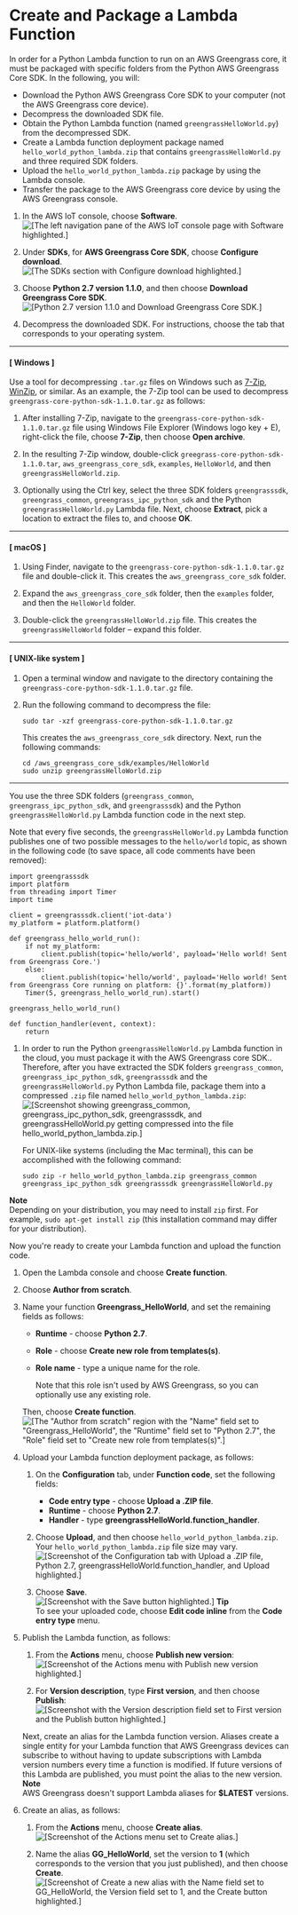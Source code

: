 # Create and Package a Lambda Function<a name="create-lambda"></a>

In order for a Python Lambda function to run on an AWS Greengrass core, it must be packaged with specific folders from the Python AWS Greengrass Core SDK\. In the following, you will:
+ Download the Python AWS Greengrass Core SDK to your computer \(not the AWS Greengrass core device\)\.
+ Decompress the downloaded SDK file\.
+ Obtain the Python Lambda function \(named `greengrassHelloWorld.py`\) from the decompressed SDK\.
+ Create a Lambda function deployment package named `hello_world_python_lambda.zip` that contains `greengrassHelloWorld.py` and three required SDK folders\.
+ Upload the `hello_world_python_lambda.zip` package by using the Lambda console\. 
+ Transfer the package to the AWS Greengrass core device by using the AWS Greengrass console\.

1. In the AWS IoT console, choose **Software**\.  
![\[The left navigation pane of the AWS IoT console page with Software highlighted.\]](http://docs.aws.amazon.com/greengrass/latest/developerguide/images/console-iot-software.png)

1. Under **SDKs**, for **AWS Greengrass Core SDK**, choose **Configure download**\.  
![\[The SDKs section with Configure download highlighted.\]](http://docs.aws.amazon.com/greengrass/latest/developerguide/images/console-software-ggc-sdk.png)

1. Choose **Python 2\.7 version 1\.1\.0**, and then choose **Download Greengrass Core SDK**\.  
![\[Python 2.7 version 1.1.0 and Download Greengrass Core SDK.\]](http://docs.aws.amazon.com/greengrass/latest/developerguide/images/gg-get-started-016.png)

1. Decompress the downloaded SDK\. For instructions, choose the tab that corresponds to your operating system\.

------
#### [ Windows ]

   Use a tool for decompressing `.tar.gz` files on Windows such as [7\-Zip](http://www.7-zip.org/), [WinZip](http://www.winzip.com/), or similar\. As an example, the 7\-Zip tool can be used to decompress `greengrass-core-python-sdk-1.1.0.tar.gz` as follows:

   1. After installing 7\-Zip, navigate to the `greengrass-core-python-sdk-1.1.0.tar.gz` file using Windows File Explorer \(Windows logo key \+ E\), right\-click the file, choose **7\-Zip**, then choose **Open archive**\.

   1. In the resulting 7\-Zip window, double\-click `greegrass-core-python-sdk-1.1.0.tar`, `aws_greengrass_core_sdk`, `examples`, `HelloWorld`, and then `greengrassHelloWorld.zip`\.

   1. Optionally using the Ctrl key, select the three SDK folders `greengrasssdk`, `greengrass_common`, `greengrass_ipc_python_sdk` and the Python `greengrassHelloWorld.py` Lambda file\. Next, choose **Extract**, pick a location to extract the files to, and choose **OK**\.

------
#### [ macOS ]

   1. Using Finder, navigate to the `greengrass-core-python-sdk-1.1.0.tar.gz` file and double\-click it\. This creates the `aws_greengrass_core_sdk` folder\.

   1. Expand the `aws_greengrass_core_sdk` folder, then the `examples` folder, and then the `HelloWorld` folder\.

   1. Double\-click the `greengrassHelloWorld.zip` file\. This creates the `greengrassHelloWorld` folder – expand this folder\.

------
#### [ UNIX\-like system ]

   1. Open a terminal window and navigate to the directory containing the `greengrass-core-python-sdk-1.1.0.tar.gz` file\.

   1. Run the following command to decompress the file:

      ```
      sudo tar -xzf greengrass-core-python-sdk-1.1.0.tar.gz
      ```

      This creates the `aws_greengrass_core_sdk` directory\. Next, run the following commands:

      ```
      cd /aws_greengrass_core_sdk/examples/HelloWorld
      sudo unzip greengrassHelloWorld.zip
      ```

------

   You use the three SDK folders \(`greengrass_common`, `greengrass_ipc_python_sdk`, and `greengrasssdk`\) and the Python `greengrassHelloWorld.py` Lambda function code in the next step\.

   Note that every five seconds, the `greengrassHelloWorld.py` Lambda function publishes one of two possible messages to the `hello/world` topic, as shown in the following code \(to save space, all code comments have been removed\):

   ```
   import greengrasssdk
   import platform
   from threading import Timer
   import time
   
   client = greengrasssdk.client('iot-data')
   my_platform = platform.platform()
   
   def greengrass_hello_world_run():
       if not my_platform:
           client.publish(topic='hello/world', payload='Hello world! Sent from Greengrass Core.')
       else:
           client.publish(topic='hello/world', payload='Hello world! Sent from Greengrass Core running on platform: {}'.format(my_platform))
       Timer(5, greengrass_hello_world_run).start()
   
   greengrass_hello_world_run()
   
   def function_handler(event, context):
       return
   ```

1. In order to run the Python `greengrassHelloWorld.py` Lambda function in the cloud, you must package it with the AWS Greengrass core SDK\.\. Therefore, after you have extracted the SDK folders `greengrass_common`, `greengrass_ipc_python_sdk`, `greengrasssdk` and the `greengrassHelloWorld.py` Python Lambda file, package them into a compressed `.zip` file named `hello_world_python_lambda.zip`:   
![\[Screenshot showing greengrass_common, greengrass_ipc_python_sdk, greengrasssdk, and greengrassHelloWorld.py getting compressed into the file hello_world_python_lambda.zip.\]](http://docs.aws.amazon.com/greengrass/latest/developerguide/images/gg-get-started-019.png)

   For UNIX\-like systems \(including the Mac terminal\), this can be accomplished with the following command:

   ```
   sudo zip -r hello_world_python_lambda.zip greengrass_common greengrass_ipc_python_sdk greengrasssdk greengrassHelloWorld.py
   ```
**Note**  
Depending on your distribution, you may need to install `zip` first\. For example, `sudo apt-get install zip` \(this installation command may differ for your distribution\)\.

   Now you're ready to create your Lambda function and upload the function code\.

1. Open the Lambda console and choose **Create function**\.

1. Choose **Author from scratch**\.

1. Name your function **Greengrass\_HelloWorld**, and set the remaining fields as follows:
   + **Runtime** \- choose **Python 2\.7**\.
   + **Role** \- choose **Create new role from templates\(s\)**\.
   + **Role name** \- type a unique name for the role\.

     Note that this role isn't used by AWS Greengrass, so you can optionally use any existing role\.

   Then, choose **Create function**\.  
![\[The "Author from scratch" region with the "Name" field set to "Greengrass_HelloWorld", the "Runtime" field set to "Python 2.7", the "Role" field set to "Create new role from templates(s)".\]](http://docs.aws.amazon.com/greengrass/latest/developerguide/images/gg-get-started-023.png)

1. Upload your Lambda function deployment package, as follows:

   1. On the **Configuration** tab, under **Function code**, set the following fields:
      + **Code entry type** \- choose **Upload a \.ZIP file**\.
      + **Runtime** \- choose **Python 2\.7**\.
      + **Handler** \- type **greengrassHelloWorld\.function\_handler**\.

   1. Choose **Upload**, and then choose `hello_world_python_lambda.zip`\. Your `hello_world_python_lambda.zip` file size may vary\.  
![\[Screenshot of the Configuration tab with Upload a .ZIP file, Python 2.7, greengrassHelloWorld.function_handler, and Upload highlighted.\]](http://docs.aws.amazon.com/greengrass/latest/developerguide/images/gg-get-started-024.png)

   1. Choose **Save**\.  
![\[Screenshot with the Save button highlighted.\]](http://docs.aws.amazon.com/greengrass/latest/developerguide/images/gg-get-started-025.png)
**Tip**  
To see your uploaded code, choose **Edit code inline** from the **Code entry type** menu\.

1. <a name="publish-function-version"></a>Publish the Lambda function, as follows:

   1. From the **Actions** menu, choose **Publish new version**:  
![\[Screenshot of the Actions menu with Publish new version highlighted.\]](http://docs.aws.amazon.com/greengrass/latest/developerguide/images/gg-get-started-026.png)

   1. For **Version description**, type **First version**, and then choose **Publish**:  
![\[Screenshot with the Version description field set to First version and the Publish button highlighted.\]](http://docs.aws.amazon.com/greengrass/latest/developerguide/images/gg-get-started-027.png)

   Next, create an alias for the Lambda function version\. Aliases create a single entity for your Lambda function that AWS Greengrass devices can subscribe to without having to update subscriptions with Lambda version numbers every time a function is modified\. If future versions of this Lambda are published, you must point the alias to the new version\.
**Note**  
AWS Greengrass doesn't support Lambda aliases for **$LATEST** versions\.

1. <a name="create-version-alias"></a>Create an alias, as follows:

   1. From the **Actions** menu, choose **Create alias**\.  
![\[Screenshot of the Actions menu set to Create alias.\]](http://docs.aws.amazon.com/greengrass/latest/developerguide/images/gg-get-started-028.png)

   1. Name the alias **GG\_HelloWorld**, set the version to **1** \(which corresponds to the version that you just published\), and then choose **Create**\.  
![\[Screenshot of Create a new alias with the Name field set to GG_HelloWorld, the Version field set to 1, and the Create button highlighted.\]](http://docs.aws.amazon.com/greengrass/latest/developerguide/images/gg-get-started-029.png)